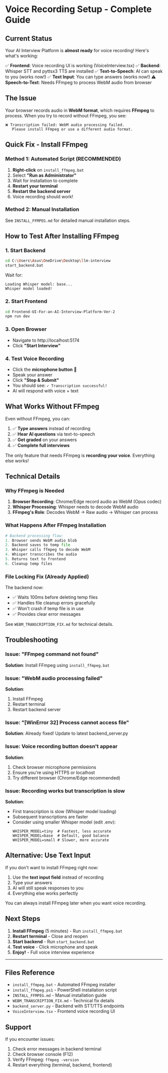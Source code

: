 # Voice Recording Setup - Complete Guide

## Current Status

Your AI Interview Platform is **almost ready** for voice recording! Here's what's working:

✅ **Frontend**: Voice recording UI is working (VoiceInterview.tsx)
✅ **Backend**: Whisper STT and pyttsx3 TTS are installed
✅ **Text-to-Speech**: AI can speak to you (works now!)
✅ **Text Input**: You can type answers (works now!)
⚠️ **Speech-to-Text**: Needs FFmpeg to process WebM audio from browser

## The Issue

Your browser records audio in **WebM format**, which requires **FFmpeg** to process. When you try to record without FFmpeg, you see:

```
❌ Transcription failed: WebM audio processing failed.
   Please install FFmpeg or use a different audio format.
```

## Quick Fix - Install FFmpeg

### **Method 1: Automated Script (RECOMMENDED)**

1. **Right-click** on `install_ffmpeg.bat`
2. Select **"Run as Administrator"**
3. Wait for installation to complete
4. **Restart your terminal**
5. **Restart the backend server**
6. Voice recording should work!

### **Method 2: Manual Installation**

See `INSTALL_FFMPEG.md` for detailed manual installation steps.

## How to Test After Installing FFmpeg

### 1. Start Backend
```bash
cd C:\Users\Asus\OneDrive\Desktop\llm-interview
start_backend.bat
```

Wait for:
```
Loading Whisper model: base...
Whisper model loaded!
```

### 2. Start Frontend
```bash
cd Frontend-UI-For-an-AI-Interview-Platform-Ver-2
npm run dev
```

### 3. Open Browser
- Navigate to http://localhost:5174
- Click **"Start Interview"**

### 4. Test Voice Recording
- Click the **microphone button** 🎤
- Speak your answer
- Click **"Stop & Submit"**
- You should see: `✓ Transcription successful!`
- AI will respond with voice + text

## What Works Without FFmpeg

Even without FFmpeg, you can:

1. ✅ **Type answers** instead of recording
2. ✅ **Hear AI questions** via text-to-speech
3. ✅ **Get graded** on your answers
4. ✅ **Complete full interviews**

The only feature that needs FFmpeg is **recording your voice**. Everything else works!

## Technical Details

### Why FFmpeg is Needed

1. **Browser Recording**: Chrome/Edge record audio as WebM (Opus codec)
2. **Whisper Processing**: Whisper needs to decode WebM audio
3. **FFmpeg's Role**: Decodes WebM → Raw audio → Whisper can process

### What Happens After FFmpeg Installation

```python
# Backend processing flow:
1. Browser sends WebM audio blob
2. Backend saves to temp file
3. Whisper calls ffmpeg to decode WebM
4. Whisper transcribes the audio
5. Returns text to frontend
6. Cleanup temp files
```

### File Locking Fix (Already Applied)

The backend now:
- ✅ Waits 100ms before deleting temp files
- ✅ Handles file cleanup errors gracefully
- ✅ Won't crash if temp file is in use
- ✅ Provides clear error messages

See `WEBM_TRANSCRIPTION_FIX.md` for technical details.

## Troubleshooting

### Issue: "FFmpeg command not found"
**Solution**: Install FFmpeg using `install_ffmpeg.bat`

### Issue: "WebM audio processing failed"
**Solution**:
1. Install FFmpeg
2. Restart terminal
3. Restart backend server

### Issue: "[WinError 32] Process cannot access file"
**Solution**: Already fixed! Update to latest backend_server.py

### Issue: Voice recording button doesn't appear
**Solution**:
1. Check browser microphone permissions
2. Ensure you're using HTTPS or localhost
3. Try different browser (Chrome/Edge recommended)

### Issue: Recording works but transcription is slow
**Solution**:
- First transcription is slow (Whisper model loading)
- Subsequent transcriptions are faster
- Consider using smaller Whisper model (edit .env):
  ```
  WHISPER_MODEL=tiny  # Fastest, less accurate
  WHISPER_MODEL=base  # Default, good balance
  WHISPER_MODEL=small # Slower, more accurate
  ```

## Alternative: Use Text Input

If you don't want to install FFmpeg right now:

1. Use the **text input field** instead of recording
2. Type your answers
3. AI will still speak responses to you
4. Everything else works perfectly

You can always install FFmpeg later when you want voice recording.

## Next Steps

1. **Install FFmpeg** (5 minutes) - Run `install_ffmpeg.bat`
2. **Restart terminal** - Close and reopen
3. **Start backend** - Run `start_backend.bat`
4. **Test voice** - Click microphone and speak
5. **Enjoy!** - Full voice interview experience

---

## Files Reference

- `install_ffmpeg.bat` - Automated FFmpeg installer
- `install_ffmpeg.ps1` - PowerShell installation script
- `INSTALL_FFMPEG.md` - Manual installation guide
- `WEBM_TRANSCRIPTION_FIX.md` - Technical fix details
- `backend_server.py` - Backend with STT/TTS endpoints
- `VoiceInterview.tsx` - Frontend voice recording UI

## Support

If you encounter issues:
1. Check error messages in backend terminal
2. Check browser console (F12)
3. Verify FFmpeg: `ffmpeg -version`
4. Restart everything (terminal, backend, frontend)
